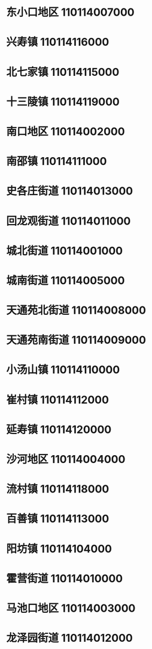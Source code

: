 # 东小口地区 110114007000
# 兴寿镇 110114116000
# 北七家镇 110114115000
# 十三陵镇 110114119000
# 南口地区 110114002000
# 南邵镇 110114111000
# 史各庄街道 110114013000
# 回龙观街道 110114011000
# 城北街道 110114001000
# 城南街道 110114005000
# 天通苑北街道 110114008000
# 天通苑南街道 110114009000
# 小汤山镇 110114110000
# 崔村镇 110114112000
# 延寿镇 110114120000
# 沙河地区 110114004000
# 流村镇 110114118000
# 百善镇 110114113000
# 阳坊镇 110114104000
# 霍营街道 110114010000
# 马池口地区 110114003000
# 龙泽园街道 110114012000
